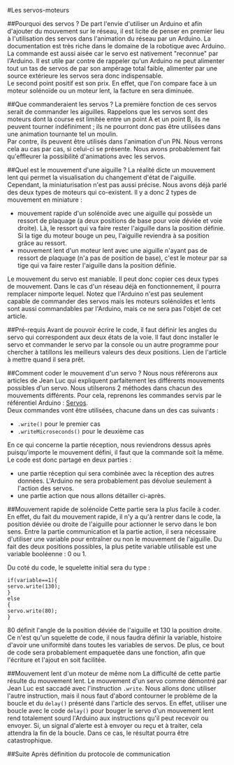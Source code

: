 

#Les servos-moteurs

##Pourquoi des servos ?
De part l'envie d'utiliser un Arduino et afin d'ajouter du mouvement sur le réseau, il est licite de penser en premier lieu à l'utilisation des servos dans l'animation du réseau par un Arduino. La documentation est très riche dans le domaine de la robotique avec Arduino. La commande est aussi aisée car le servo est nativement "reconnue" par l'Arduino. Il est utile par contre de rappeler qu'un Arduino ne peut alimenter tout un tas de servos de par son ampérage total faible, alimenter par une source extérieure les servos sera donc indispensable.  
Le second point positif est son prix. En effet, que l'on compare face à un moteur solénoïde ou un moteur lent, la facture en sera diminuée.

##Que commanderaient les servos ?
La première fonction de ces servos serait de commander les aiguilles. Rappelons que les servos sont des moteurs dont la course est limitée entre un point A et un point B, ils ne peuvent tourner indéfiniment ; ils ne pourront donc pas être utilisées dans une animation tournante tel un moulin.  
Par contre, ils peuvent être utilisés dans l'animation d'un PN. Nous verrons cela au cas par cas, si celui-ci se présente. Nous avons probablement fait qu'effleurer la possibilité d'animations avec les servos.

##Quel est le mouvement d'une aiguille ?
La réalité dicte un mouvement lent qui permet la visualisation du changement d'état de l'aiguille.  
Cependant, la miniaturisation n'est pas aussi précise. Nous avons déjà parlé des deux types de moteurs qui co-existent. Il y a donc 2 types de mouvement en miniature :

* mouvement rapide d'un solénoïde avec une aiguille qui possède un ressort de plaquage (a deux positions de base pour voie déviée et voie droite). Là, le ressort qui va faire rester l'aiguille dans la position définie. Si la tige du moteur bouge un peu, l'aiguille reviendra à sa position grâce au ressort.
* mouvement lent d'un moteur lent avec une aiguille n'ayant pas de ressort de plaquage (n'a pas de position de base), c'est le moteur par sa tige qui va faire rester l'aiguille dans la position définie.

Le mouvement du servo est maniable. Il peut donc copier ces deux types de mouvement. Dans le cas d'un réseau déjà en fonctionnement, il pourra remplacer nimporte lequel. Notez que l'Arduino n'est pas seulement capable de commander des servos mais les moteurs solénoïdes et lents sont aussi commandables par l'Arduino, mais ce ne sera pas l'objet de cet article.

##Pré-requis
Avant de pouvoir écrire le code, il faut définir les angles du servo qui correspondent aux deux états de la voie. Il faut donc installer le servo et commander le servo par la console ou un autre programme pour chercher à tatillons les meilleurs valeurs des deux positions.
Lien de l'article à mettre quand il sera prêt.

##Comment coder le mouvement d'un servo ?
Nous nous référerons aux articles de Jean Luc qui expliquent parfaitement les différents mouvements possibles d'un servo. Nous utilserons 2 méthodes dans chacun des mouvements différents. Pour cela, reprenons les commandes servis par le référentiel Arduino : [Servos](http://arduino.cc/en/Reference/Servo).  
Deux commandes vont être utilisées, chacune dans un des cas suivants :

* `.write()` pour le premier cas
* `.writeMicroseconds()` pour le deuxième cas

En ce qui concerne la partie réception, nous reviendrons dessus après puisqu'importe le mouvement défini, il faut que la commande soit la même. Le code est donc partagé en deux parties :

* une partie réception qui sera combinée avec la réception des autres données. L'Arduino ne sera probablement pas dévolue seulement à l'action des servos.
* une partie action que nous allons détailler ci-après.

##Mouvement rapide de solénoïde
Cette partie sera la plus facile à coder. En effet, du fait du mouvement rapide, il n'y a qu'à rentrer dans le code, la position déviée ou droite de l'aiguille pour actionner le servo dans le bon sens. Entre la partie communication et la partie action, il sera nécessaire d'utiliser une variable pour entraîner ou non le mouvement de l'aiguille. Du fait des deux positions possibles, la plus petite variable utilisable est une variable booléenne : 0 ou 1.

Du coté du code, le squelette initial sera du type :
```
if(variable==1){  
servo.write(130);  
}  
else  
{
servo.write(80);  
}
```

80 définit l'angle de la position déviée de l'aiguille et 130 la position droite. Ce n'est qu'un squelette de code, il nous faudra définir la variable, histoire d'avoir une uniformité dans toutes les variables de servos. De plus, ce bout de code sera probablement empaquetée dans une fonction, afin que l'écriture et l'ajout en soit facilitée.

##Mouvement lent d'un moteur de même nom
La difficulté de cette partie résulte du mouvement lent. Le mouvement d'un servo comme démontré par Jean Luc est saccadé avec l'instruction `.write`. Nous allons donc utiliser l'autre instruction, mais il nous faut d'abord contourner le problème de la boucle et du `delay()` présenté dans l'article des servos. En effet, utiliser une boucle avec le code `delay()` pour bouger le servo d'un mouvement lent rend totalement sourd l'Arduino aux instructions qu'il peut recevoir ou envoyer. Si, un signal d'alerte est à envoyer ou reçu et à traiter, cela attendra la fin de la boucle. Dans ce cas, le résultat pourra être catastrophique.

##Suite
Après définition du protocole de communication
